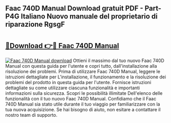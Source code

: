 ## Faac 740D Manual Download gratuit PDF - Part-P4G Italiano Nuovo manuale del proprietario di riparazione RgsgF

# <h2><a href="http://dffeiu.blite.top/?on=Faac+740D+Manual">🔗Download 👉🔴 Faac 740D Manual</a></h2>

[![Faac 740D Manual download](https://i.imgur.com/lujVjoI.png)](http://dffeiu.blite.top/?on=Faac+740D+Manual)
Ottieni il massimo dal tuo nuovo Faac 740D Manual con questa guida per l'utente e copri tutto, dall'installazione alla risoluzione dei problemi. Prima di utilizzare Faac 740D Manual, leggere le istruzioni dettagliate per L'installazione, il funzionamento e la risoluzione dei problemi del prodotto in questa guida per l'utente. Fornisce istruzioni dettagliate su come utilizzare ciascuna funzionalità e importanti informazioni sulla sicurezza. Scopri le possibilità illimitate Dell'elenco delle funzionalità con il tuo nuovo Faac 740D Manual. Confidiamo che il Faac 740D Manual sia stato utile durante il tuo viaggio per familiarizzare con la tua nuova acquisizione. Se hai bisogno di aiuto, non esitare a contattare il nostro team di supporto.

